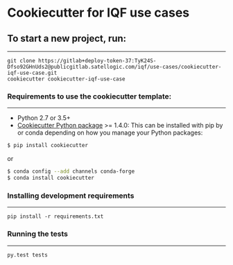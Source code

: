 # Cookiecutter for IQF use cases

## To start a new project, run:
------------
	git clone https://gitlab+deploy-token-37:TyK24S-Dfso92GHnUds2@publicgitlab.satellogic.com/iqf/use-cases/cookiecutter-iqf-use-case.git
	cookiecutter cookiecutter-iqf-use-case 

### Requirements to use the cookiecutter template:
-----------
 - Python 2.7 or 3.5+
 - [Cookiecutter Python package](http://cookiecutter.readthedocs.org/en/latest/installation.html) >= 1.4.0: This can be installed with pip by or conda depending on how you manage your Python packages:

``` bash
$ pip install cookiecutter
```

or

``` bash
$ conda config --add channels conda-forge
$ conda install cookiecutter
```
### Installing development requirements
------------

    pip install -r requirements.txt

### Running the tests
------------

    py.test tests
